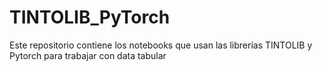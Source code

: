 # TINTOLIB_PyTorch
Este repositorio contiene los notebooks que usan las librerías TINTOLIB y Pytorch para trabajar con data tabular
